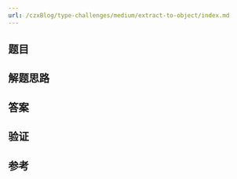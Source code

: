 ```yaml
---
url: /czxBlog/type-challenges/medium/extract-to-object/index.md
---
```

## 题目

## 解题思路

## 答案

## 验证

## 参考

